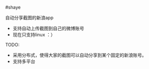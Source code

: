 #shaye 

自动分享截图的新浪app
* 支持自动上传截图到自己的微博账号 
* 现在只支持linux ：） 

TODO: 
* 采用分布式，使得大家的截图可以自动分享到某个固定的新浪账号。 
* 支持多平台
